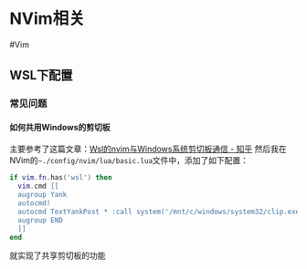 # NVim相关
#Vim 
## WSL下配置
### 常见问题
#### 如何共用Windows的剪切板
主要参考了这篇文章：[Wsl的nvim与Windows系统剪切板通信 - 知乎](https://zhuanlan.zhihu.com/p/450705959)
然后我在NVim的`~./config/nvim/lua/basic.lua`文件中，添加了如下配置：
```lua
if vim.fn.has('wsl') then
  vim.cmd [[
  augroup Yank
  autocmd!
  autocmd TextYankPost * :call system('/mnt/c/windows/system32/clip.exe ',@")
  augroup END
  ]]
end
```
就实现了共享剪切板的功能